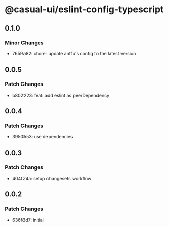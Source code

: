# @casual-ui/eslint-config-typescript

## 0.1.0

### Minor Changes

- 7659a82: chore: update antfu's config to the latest version

## 0.0.5

### Patch Changes

- b802223: feat: add eslint as peerDependency

## 0.0.4

### Patch Changes

- 3950553: use dependencies

## 0.0.3

### Patch Changes

- 404f24a: setup changesets workflow

## 0.0.2

### Patch Changes

- 636f8d7: initial
